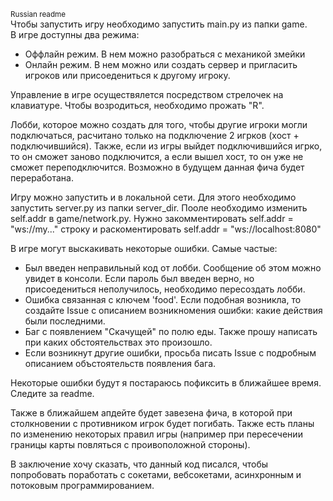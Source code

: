 <small>Russian readme</small>
<br>
Чтобы запустить игру необходимо запустить main.py из папки game. 
<br>
В игре доступны два режима:
<br>
* Оффлайн режим. В нем можно разобраться с механикой змейки
* Онлайн режим. В нем можно или создать сервер и пригласить игроков или присоедениться к другому игроку.

Управление в игре осуществялется посредством стрелочек на клавиатуре. 
Чтобы возродиться, необходимо прожать "R".

Лобби, которое можно создать для того, чтобы другие игроки могли подключаться, расчитано только на подключение 2 игрков (хост + подключившийся). 
Также, если из игры выйдет подключившийся игрко, то он сможет заново подключится, а если вышел хост, то он уже не сможет переподключится. 
Возможно в будущем данная фича будет переработана.

Игру можно запустить и в локальной сети. Для этого необходимо запустить server.py из папки server_dir.
Пооле необходимо изменить self.addr в game/network.py. Нужно закомментировать  self.addr = "ws://my..." строку и раскоментировать self.addr = "ws://localhost:8080"

В игре могут выскакивать некоторые ошибки. Самые частые:
* Был введен неправильный код от лобби. Сообщение об этом можно увидет в консоли. 
Если пароль был введен верно, но присоедениться неполучилось, необходимо пересоздать лобби.
* Ошибка связанная с ключем 'food'. Если подобная возникла, то создайте Issue с описанием возникномения ошибки: какие действия были последними.
* Баг с появлением "Скачущей" по полю еды. Также прошу написать при каких обстоятельствах это произошло.
* Если возникнут другие ошибки, просьба писать Issue с подробным описанием объстоятельств появления бага.

Некоторые ошибки будут я постараюсь пофиксить в ближайшее время. Следите за readme.

Также в ближайшем апдейте будет завезена фича, в которой при столкновении с противником игрок будет погибать.
Также есть планы по изменению некоторых правил игры (например при пересечении границы карты повляться с проивоположной стороны).

В заключение хочу сказать, что данный код писался, чтобы попробовать поработать с сокетами, вебсокетами, асинхронным и потоковым программированием.
